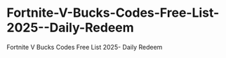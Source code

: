 # Fortnite-V-Bucks-Codes-Free-List-2025--Daily-Redeem
Fortnite V Bucks Codes Free List 2025- Daily Redeem

